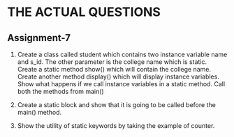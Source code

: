 # THE ACTUAL QUESTIONS

## Assignment-7

1. Create a class called student which contains two instance variable name and s_id. 
The other parameter is the college name which is static. Create a static method show() which will contain the college name. 
Create another method display() which will display  instance variables. Show what happens if we call instance variables in a static method. 
Call both the methods from main()

2. Create a static block and show that it is going to be called before the main() method.

3. Show the utility of static keywords by taking the example of counter.